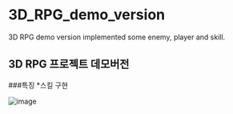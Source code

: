 # 3D_RPG_demo_version
3D RPG demo version implemented some enemy, player and skill.

3D RPG 프로젝트 데모버전
-----------------------
###특징
*스킬 구현

![image](https://user-images.githubusercontent.com/25167971/74518750-b70c3100-4f57-11ea-9772-cb9dfb4413df.png)
